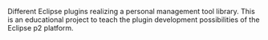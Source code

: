 Different Eclipse plugins realizing a personal management tool library. This is an educational project to teach the plugin development possibilities of the Eclipse p2 platform.
